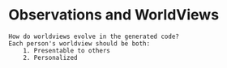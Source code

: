 # Observations and WorldViews
    How do worldviews evolve in the generated code?
    Each person's worldview should be both:
        1. Presentable to others
        2. Personalized